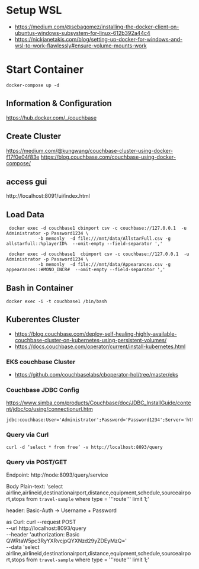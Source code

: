 # Setup WSL

- https://medium.com/@sebagomez/installing-the-docker-client-on-ubuntus-windows-subsystem-for-linux-612b392a44c4
- https://nickjanetakis.com/blog/setting-up-docker-for-windows-and-wsl-to-work-flawlessly#ensure-volume-mounts-work

# Start Container

```
docker-compose up -d
```

## Information & Configuration

https://hub.docker.com/_/couchbase

## Create Cluster

https://medium.com/@kungwang/couchbase-cluster-using-docker-f17f0e04f83e
https://blog.couchbase.com/couchbase-using-docker-compose/

## access gui

http://localhost:8091/ui/index.html

## Load Data

```
 docker exec -d couchbase1 cbimport csv -c couchbase://127.0.0.1  -u Administrator -p Password1234 \
            -b memonly  -d file:///mnt/data/AllstarFull.csv -g allstarfull::%playerID%  --omit-empty --field-separator ','
```

```
 docker exec -d couchbase1  cbimport csv -c couchbase://127.0.0.1  -u Administrator -p Password1234 \
            -b memonly  -d file:///mnt/data/Appearances.csv -g appearances::#MONO_INCR#  --omit-empty --field-separator ','
```

## Bash in Container

```
docker exec -i -t couchbase1 /bin/bash
```

## Kuberentes Cluster

- https://blog.couchbase.com/deploy-self-healing-highly-available-couchbase-cluster-on-kubernetes-using-persistent-volumes/
- https://docs.couchbase.com/operator/current/install-kubernetes.html

### EKS couchbase Cluster

- https://github.com/couchbaselabs/cboperator-hol/tree/master/eks

### Couchbase JDBC Config

https://www.simba.com/products/Couchbase/doc/JDBC_InstallGuide/content/jdbc/co/using/connectionurl.htm

````
jdbc:couchbase:User='Administrator';Password='Password1234';Server='http://localhost'```
````

### Query via Curl

```
curl -d ‘select * from free’ -v http://localhost:8093/query
```

### Query via POST/GET

Endpoint: http://node:8093/query/service

Body Plain-text: 'select airline,airlineid,destinationairport,distance,equipment,schedule,sourceairport,stops from `travel-sample` where type = '\''route'\'' limit 1;'

header: Basic-Auth -> Username + Password

as Curl:
curl --request POST \
 --url http://localhost:8093/query \
 --header 'authorization: Basic QWRtaW5pc3RyYXRvcjpQYXNzd29yZDEyMzQ=' \
 --data 'select airline,airlineid,destinationairport,distance,equipment,schedule,sourceairport,stops from `travel-sample` where type = '\''route'\'' limit 1;'
